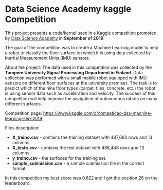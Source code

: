 # Data Science Academy kaggle Competition

This project presents a code/kernel used in a Kaggle competition promoted by [Data Science Academy](https://www.datascienceacademy.com.br/) in **September of 2019**.

The goal of the competition was to create a Machine Learning model to help a robot to classify the floor surface on which it is using data collected by Inertial Measurement Units (IMU) sensors.

About the project: The data used in this competition was collected by the **Tampere University Signal Processing Department in Finland**. Data collection was performed with a small mobile robot equipped with IMU sensors on different floor surfaces at the university premises. The task is to predict which of the nine floor types (carpet, tiles, concrete, etc.) the robot is using sensor data such as acceleration and velocity. The success of this competition will help improve the navigation of autonomous robots on many different surfaces.

Competition page: https://www.kaggle.com/c/competicao-dsa-machine-learning-sep-2019

Files description:
* **X_treino.csv** - contains the training dataset with 487,680 rows and 13 columns.
* **X_teste.csv** - contains the test dataset with 488,448 rows and 13 columns.
* **y_treino.csv** - the surfaces for the training set.
* **sample_submission.csv** - a sample submission file in the correct format.

In this competition my best score was 0.622 and I got the position 26 on the leaderboard.